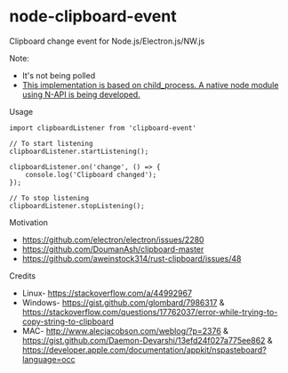 # node-clipboard-event
Clipboard change event for Node.js/Electron.js/NW.js

Note:
* It's not being polled
* [This implementation is based on child_process. A native node module using N-API is being developed.](https://github.com/sudhakar3697/node-clipboard-event/tree/v2)

Usage

```
import clipboardListener from 'clipboard-event'

// To start listening
clipboardListener.startListening();

clipboardListener.on('change', () => {
    console.log('Clipboard changed');
});

// To stop listening
clipboardListener.stopListening();

```
Motivation

* https://github.com/electron/electron/issues/2280
* https://github.com/DoumanAsh/clipboard-master
* https://github.com/aweinstock314/rust-clipboard/issues/48

Credits

* Linux-  https://stackoverflow.com/a/44992967
* Windows- https://gist.github.com/glombard/7986317 & https://stackoverflow.com/questions/17762037/error-while-trying-to-copy-string-to-clipboard
* MAC- http://www.alecjacobson.com/weblog/?p=2376 & https://gist.github.com/Daemon-Devarshi/13efd24f027a775ee862 & https://developer.apple.com/documentation/appkit/nspasteboard?language=occ


